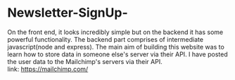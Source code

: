 # Newsletter-SignUp-
On the front end, it looks incredibly simple but on the backend it has some powerful functionality.
The backend part comprises of intermediate javascript(node and express).
The main aim of building this website was to learn how to store data in someone else's server via their API.
I have posted the user data to the Mailchimp's servers via their API.    
link:  https://mailchimp.com/
